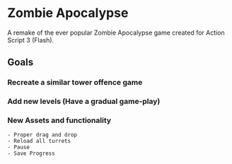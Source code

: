 # Zombie Apocalypse 
A remake of the ever popular Zombie Apocalypse game created for Action Script 3 (Flash).

## Goals
### Recreate a similar tower offence game
### Add new levels (Have a gradual game-play)
### New Assets and functionality
	- Proper drag and drop
	- Reload all turrets
	- Pause
	- Save Progress
